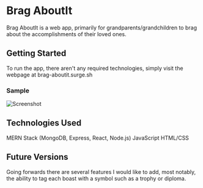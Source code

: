 # Brag AboutIt
Brag AboutIt is a web app, primarily for grandparents/grandchildren to brag about the accomplishments of their loved ones.


## Getting Started
To run the app, there aren't any required technologies, simply visit the webpage at brag-aboutit.surge.sh



### Sample 
![Screenshot](https://i.imgur.com/BN2cxYW.png)


## Technologies Used
MERN Stack (MongoDB, Express, React, Node.js)
JavaScript
HTML/CSS

## Future Versions
Going forwards there are several features I would like to add, most notably, the ability to tag each boast with a symbol such as a trophy or diploma.
